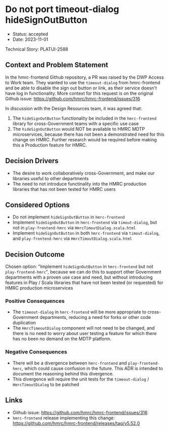 # Do not port timeout-dialog hideSignOutButton

* Status: accepted
* Date: 2023-11-01

Technical Story: PLATUI-2588

## Context and Problem Statement

In the hmrc-frontend Github repository, a PR was raised by the DWP Access to Work team. They wanted to use the 
`timeout-dialog` from hmrc-frontend and be able to disable the sign out button or link, as their service doesn't have log
in functionality. More context for this request is on the original Github issue: https://github.com/hmrc/hmrc-frontend/issues/316

In discussion with the Design Resources team, it was agreed that:
1. The `hideSignOutButton` functionality be included in the `hmrc-frontend` library for cross-Government teams with a 
specific use case
1. The `hideSignOutButton` would NOT be available to HMRC MDTP microservices, because there has not been a demonstrated 
need for this change on HMRC. Further research would be required before making this a Production feature for HMRC.

## Decision Drivers

* The desire to work collaboratively cross-Government, and make our libraries useful to other departments
* The need to not introduce functinality into the HMRC production libraries that has not been tested for HMRC users

## Considered Options

* Do not implement `hideSignOutButton` in `hmrc-frontend`
* Implement `hideSignOutButton` in `hmrc-frontend` via `timout-dialog`, but not in `play-frontend-hmrc` via `HmrcTimoutDialog.scala.html`
* Implement `hideSignOutButton` in both `hmrc-frontend` via `timout-dialog`, and `play-frontend-hmrc` via `HmrcTimoutDialog.scala.html`

## Decision Outcome

Chosen option: "Implement `hideSignOutButton` in `hmrc-frontend` but not `play-frontend-hmrc`", because we can do this 
to support other Government departments with a proven use case and need, but without introducing features in Play / Scala
libraries that have not been tested (or requested) for HMRC production microservices

### Positive Consequences

* The `timeout-dialog` in `hmrc-frontend` will be more appropriate to cross-Government departments, reducing a need for 
  forks or other code duplication
* The `HmrcTimeoutDialog` component will not need to be changed, and there is no need to worry about user testing a 
  feature for which there has no been no demand on the MDTP platform.

### Negative Consequences

* There will be a divergence between `hmrc-frontend` and `play-frontend-hmrc`, which could cause confusion in the future.
This ADR is intended to document the reasoning behind this divergence.
* This divergence will require the unit tests for the `timeout-dialog` / `HmrcTimoutDialog` to be patched

## Links

* Github issue: https://github.com/hmrc/hmrc-frontend/issues/316
* `hmrc-frontend` release implementing this change: https://github.com/hmrc/hmrc-frontend/releases/tag/v5.52.0
